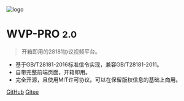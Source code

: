 <!-- 封面 -->
![logo](_media/logo-mini.png)

# WVP-PRO <small>2.0</small>

> 开箱即用的28181协议视频平台。

- 基于GB/T28181-2016标准信令实现，兼容GB/T28181-2011。
- 自带完整前端页面，开箱即用。
- 完全开源，且使用MIT许可协议。可以在保留版权信息的基础上商用。

[GitHub](https://github.com/648540858/wvp-GB28181-pro)
[Gitee](https://gitee.com/pan648540858/wvp-GB28181-pro)

<!-- 背景色 -->

[//]: # ([comment]: <> &#40;![color]&#40;#f0f0f0&#41;&#41;)
